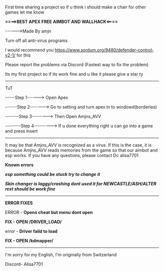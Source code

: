 First time sharing a project so if u think i should make a chair for other games let me know 


**====>BEST APEX FREE AIMBOT AND WALLHACK<====**


------>Made By amjn 

Turn off all anti-virus programs 

I would recommend you https://www.sordum.org/9480/defender-control-v2-1/ for this

Please report the problems via Discord (Fastest way to fix the problem)

Its my first project so if its work fine and u like it please give a star ty

_______________________________________________________________________________________________
TuT

-----Step 1------> Open Apex

------Step 2-------> Go to setting and turn apex in to windowd(borderles)

-------Step 3--------> Then Open Amjns_AVV

--------Step 4---------> If u done everything right u can go into a game and press insert

_______________________________________________________________________________________________

It may be that Amjns_AVV is recognized as a virus. If this is the case, it is because Amjns_AVV reads memories from the game so that our aimbot and esp works. If you have any questions, please contact Dc alisa7701

**Known errors**

*****esp something could be stuck try to change it*****

*****Skin changer is laggy/crashing dont used it for NEWCASTLE/ASH/ALTER rest should be work fine*****

_______________________________________________________________________________________________


**ERROR FIXES**

ERROR - **Opens cheat but menu dont open**

**FIX - OPEN /DRIVER_LOAD/**


error - **Driver faild to load**

**FIX - OPEN /kdmapper/**






_______________________________________________________________________________________________








I'm sorry for my English, I'm originally from Switzerland


Discord- Alisa7701
